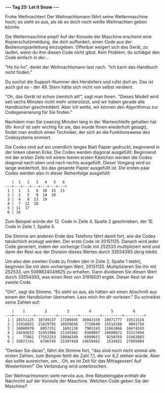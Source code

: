 **--- Tag 25: Let It Snow ---**

Frohe Weihnachten! Der Weihnachtsmann fährt seine Wettermaschine hoch; es sieht so aus, als ob es doch noch weiße
Weihnachten geben könnte.

Die Wettermaschine piept! Auf der Konsole der Maschine erscheint eine Kopierschutzmeldung, die dich auffordert, einen
Code aus der Bedienungsanleitung einzugeben. Offenbar weigert sich das Gerät, zu laufen, wenn du ihm diesen Code nicht
gibst. Kein Problem, du schlägst den Code einfach in der...

"Ho ho ho", denkt der Weihnachtsmann laut nach. "Ich kann das Handbuch nicht finden."

Du suchst die Support-Nummer des Herstellers und rufst dort an. Das ist auch gut so - der 49. Stern hätte sich nicht von
selbst verdient.

"Oh, das Gerät ist schon ziemlich alt!", sagt man Ihnen. "Dieses Modell wird seit sechs Minuten nicht mehr unterstützt,
und wir haben gerade alle Handbücher geschreddert. Aber ich wette, wir können den Algorithmus zur Codegenerierung für
Sie finden."

Nachdem man Sie zwanzig Minuten lang in der Warteschleife gehalten hat (Ihr Anruf ist sehr wichtig für sie, das wurde
Ihnen wiederholt gesagt), findet man endlich einen Techniker, der sich an die Funktionsweise des Codesystems erinnert.

Die Codes sind auf ein unendlich langes Blatt Papier gedruckt, beginnend in der linken oberen Ecke. Die Codes werden
diagonal ausgefüllt: Beginnend mit der ersten Zeile mit einem leeren ersten Kästchen werden die Codes diagonal nach oben
und nach rechts ausgefüllt. Dieser Vorgang wird so lange wiederholt, bis das gesamte Papier ausgefüllt ist. Die ersten
paar Codes werden also in dieser Reihenfolge ausgefüllt:

```
   |  1   2   3   4   5   6  
---+---+---+---+---+---+---+
 1 |  1   3   6  10  15  21
 2 |  2   5   9  14  20
 3 |  4   8  13  19
 4 |  7  12  18
 5 | 11  17
 6 | 16
```

Zum Beispiel würde der 12. Code in Zeile 4, Spalte 2 geschrieben, der 15. Code in Zeile 1, Spalte 5.

Die Stimme am anderen Ende des Telefons fährt damit fort, wie die Codes tatsächlich erzeugt werden. Der erste Code
ist 20151125. Danach wird jeder Code generiert, indem der vorherige Code mit 252533 multipliziert wird und dann der Rest
aus der Division dieses Wertes durch 33554393 übrig bleibt.

Um also den zweiten Code zu finden (der in Zeile 2, Spalte 1 steht), beginnen Sie mit dem vorherigen Wert, 20151125.
Multiplizieren Sie ihn mit 252533, um 5088824049625 zu erhalten. Dann dividieren Sie diesen Wert durch 33554393, was
einen Rest von 31916031 ergibt. Dieser Rest ist der zweite Code.

"Oh!", sagt die Stimme. "Es sieht so aus, als hätten wir einen Abschnitt aus einem der Handbücher übersehen. Lass mich
ihn dir vorlesen." Du schreibst seine Zahlen auf:

```
   |    1         2         3         4         5         6
---+---------+---------+---------+---------+---------+---------+
 1 | 20151125  18749137  17289845  30943339  10071777  33511524
 2 | 31916031  21629792  16929656   7726640  15514188   4041754
 3 | 16080970   8057251   1601130   7981243  11661866  16474243
 4 | 24592653  32451966  21345942   9380097  10600672  31527494
 5 |    77061  17552253  28094349   6899651   9250759  31663883
 6 | 33071741   6796745  25397450  24659492   1534922  27995004
```

"Denken Sie daran", fährt die Stimme fort, "das sind noch nicht einmal alle ersten Zahlen; zum Beispiel fehlt die Zahl
7,1, die vor 6,2 stehen würde. Aber das sollte ausreichen, um... Oh, es ist Zeit für das Mittagessen! Auf Wiederhören!"
Die Verbindung wird unterbrochen.

Der Weihnachtsmann sieht nervös aus. Ihre Rätseleingabe enthält die Nachricht auf der Konsole der Maschine. Welchen Code
geben Sie der Maschine?